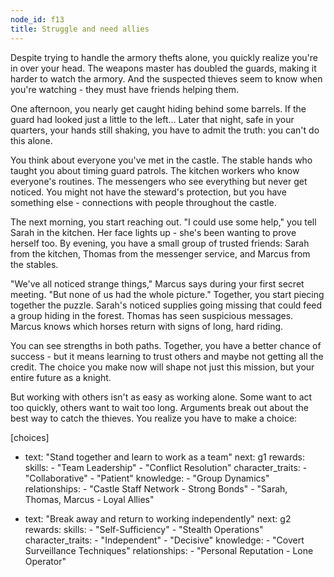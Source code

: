 ```yaml
---
node_id: f13
title: Struggle and need allies
---
```


Despite trying to handle the armory thefts alone, you quickly realize you're in over your head. The weapons master has doubled the guards, making it harder to watch the armory. And the suspected thieves seem to know when you're watching - they must have friends helping them.

One afternoon, you nearly get caught hiding behind some barrels. If the guard had looked just a little to the left... Later that night, safe in your quarters, your hands still shaking, you have to admit the truth: you can't do this alone.

You think about everyone you've met in the castle. The stable hands who taught you about timing guard patrols. The kitchen workers who know everyone's routines. The messengers who see everything but never get noticed. You might not have the steward's protection, but you have something else - connections with people throughout the castle.

The next morning, you start reaching out. "I could use some help," you tell Sarah in the kitchen. Her face lights up - she's been wanting to prove herself too. By evening, you have a small group of trusted friends: Sarah from the kitchen, Thomas from the messenger service, and Marcus from the stables.

"We've all noticed strange things," Marcus says during your first secret meeting. "But none of us had the whole picture." Together, you start piecing together the puzzle. Sarah's noticed supplies going missing that could feed a group hiding in the forest. Thomas has seen suspicious messages. Marcus knows which horses return with signs of long, hard riding.

You can see strengths in both paths. Together, you have a better chance of success - but it means learning to trust others and maybe not getting all the credit. The choice you make now will shape not just this mission, but your entire future as a knight.

But working with others isn't as easy as working alone. Some want to act too quickly, others want to wait too long. Arguments break out about the best way to catch the thieves. You realize you have to make a choice:

[choices]
- text: "Stand together and learn to work as a team"
  next: g1
  rewards:
    skills: 
      - "Team Leadership"
      - "Conflict Resolution"
    character_traits:
      - "Collaborative"
      - "Patient"
    knowledge:
      - "Group Dynamics"
    relationships:
      - "Castle Staff Network - Strong Bonds"
      - "Sarah, Thomas, Marcus - Loyal Allies"

- text: "Break away and return to working independently"
  next: g2
  rewards:
    skills: 
      - "Self-Sufficiency"
      - "Stealth Operations"
    character_traits:
      - "Independent"
      - "Decisive"
    knowledge:
      - "Covert Surveillance Techniques"
    relationships:
      - "Personal Reputation - Lone Operator"

